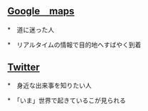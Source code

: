 ## [Google　maps](https://www.google.co.jp/maps)

*　道に迷った人

*　リアルタイムの情報で目的地へすばやく到着

## [Twitter](https://twitter.com/?lang=ja)

*　身近な出来事を知りたい人

*　「いま」世界で起きているこが見られる
